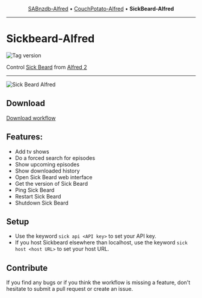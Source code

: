<p align="center">
<a href="https://github.com/Fogh/SABnzbd-Alfred">SABnzdb-Alfred</a> &bull; 
<a href="https://github.com/Fogh/CouchPotato-Alfred">CouchPotato-Alfred</a> &bull; 
<b>SickBeard-Alfred</b>
</p>

-------

Sickbeard-Alfred
================

![Tag version](http://img.shields.io/github/tag/Fogh/Sickbeard-Alfred.svg?style=flat)

Control [Sick Beard](http://sickbeard.com/) from [Alfred 2](http://www.alfredapp.com/)

------

![Sick Beard Alfred](http://cl.ly/O74l/Screen%20Shot%202013-04-06%20at%2020.52.24.png "Add new tv show to Sick Beard")

## Download

[Download workflow](https://github.com/Fogh/Sickbeard-Alfred/raw/master/Sick%20Beard.alfredworkflow)

## Features: 

* Add tv shows
* Do a forced search for episodes
* Show upcoming episodes
* Show downloaded history
* Open Sick Beard web interface
* Get the version of Sick Beard
* Ping Sick Beard
* Restart Sick Beard
* Shutdown Sick Beard

## Setup

* Use the keyword `sick api <API key>` to set your API key.
* If you host Sickbeard elsewhere than localhost, use the keyword `sick host <host URL>` to set your host URL.

## Contribute

If you find any bugs or if you think the workflow is missing a feature, don't hesitate to submit a pull request or create an issue.

